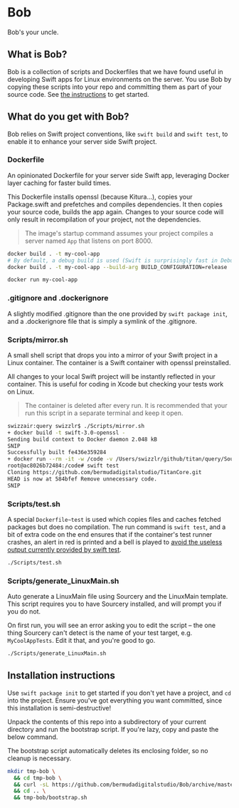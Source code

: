 # Bob
Bob's your uncle.

## What is Bob?

Bob is a collection of scripts and Dockerfiles that we have found useful in developing Swift apps for Linux environments on the server. You use Bob by copying these scripts into your repo and committing them as part of your source code. See [the instructions](#installation-instructions) to get started.

## What do you get with Bob?

Bob relies on Swift project conventions, like `swift build` and `swift test`, to enable it to enhance your server side Swift project.

### Dockerfile
An opinionated Dockerfile for your server side Swift app, leveraging Docker layer caching for faster build times.

This Dockerfile installs openssl (because Kitura...), copies your Package.swift and prefetches and compiles dependencies. It then copies your source code, builds the app again. Changes to your source code will only result in recompilation of your project, not the dependencies.

> The image's startup command assumes your project compiles a server named `App` that listens on port 8000.

```bash
docker build . -t my-cool-app
# By default, a debug build is used (Swift is surprisingly fast in Debug!). You can do this too:
docker build . -t my-cool-app --build-arg BUILD_CONFIGURATION=release

docker run my-cool-app
```

### .gitignore and .dockerignore
A slightly modified .gitignore than the one provided by `swift package init`, and a .dockerignore file that is simply a symlink of the .gitignore.

### Scripts/mirror.sh
A small shell script that drops you into a mirror of your Swift project in a Linux container. The container is a Swift container with openssl preinstalled.

All changes to your local Swift project will be instantly reflected in your container. This is useful for coding in Xcode but checking your tests work on Linux.

> The container is deleted after every run. It is recommended that your run this script in a separate terminal and keep it open.

```bash
swizzair:query swizzlr$ ./Scripts/mirror.sh 
+ docker build -t swift-3.0-openssl -
Sending build context to Docker daemon 2.048 kB
SNIP
Successfully built fe436e359284
+ docker run --rm -it -w /code -v /Users/swizzlr/github/titan/query/Sources:/code/Sources -v ... SNIP
root@ac8026b72484:/code# swift test
Cloning https://github.com/bermudadigitalstudio/TitanCore.git
HEAD is now at 584bfef Remove unnecessary code.
SNIP
```

### Scripts/test.sh
A special `Dockerfile~test` is used which copies files and caches fetched packages but does no compilation. The run command is `swift test`, and a bit of extra code on the end ensures that if the container's test runner crashes, an alert in red is printed and a bell is played to [avoid the useless output currently provided by swift test](https://bugs.swift.org/browse/SR-3822).

```bash
./Scripts/test.sh
```

### Scripts/generate_LinuxMain.sh
Auto generate a LinuxMain file using Sourcery and the LinuxMain template. This script requires you to have Sourcery installed, and will prompt you if you do not.

On first run, you will see an error asking you to edit the script – the one thing Sourcery can't detect is the name of your test target, e.g. `MyCoolAppTests`. Edit it that, and you're good to go.

```bash
./Scripts/generate_LinuxMain.sh
```

## Installation instructions

Use `swift package init` to get started if you don't yet have a project, and `cd` into the project. Ensure you've got everything you want committed, since this installation is semi-destructive!

Unpack the contents of this repo into a subdirectory of your current directory and run the bootstrap script. If you're lazy, copy and paste the below command.

The bootstrap script automatically deletes its enclosing folder, so no cleanup is necessary.

```bash
mkdir tmp-bob \
  && cd tmp-bob \
  && curl -sL https://github.com/bermudadigitalstudio/Bob/archive/master.tar.gz | tar -xzk --strip-components 1 \
  && cd .. \
  && tmp-bob/bootstrap.sh
```
